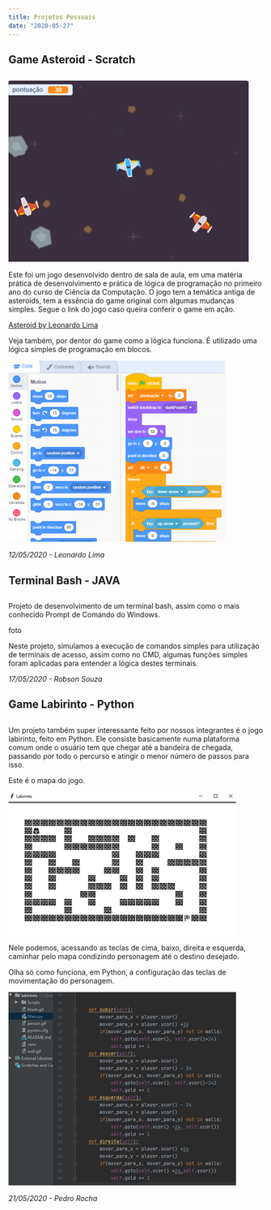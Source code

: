 ```yaml
---
title: Projetos Pessoais
date: "2020-05-27"
---
```

 
## Game Asteroid - Scratch <h2>

![Foto do Jogo Rodando](./jogoscratch.png)

Este foi um jogo desenvolvido dentro de sala de aula, em uma matéria prática de desenvolvimento e prática de lógica de programação no primeiro ano do curso de Ciência da Computação.
O jogo tem a temática antiga de asteroids, tem a essência do game original com algumas mudanças simples.
Segue o link do jogo caso queira conferir o game em ação.

[Asteroid by Leonardo Lima](https://scratch.mit.edu/projects/105882236/)

Veja também, por dentor do game como a lógica funciona. É utilizado uma lógica simples de programação em blocos.

![Fotos dos blocos](./Capturar.PNG)

<cite> 12/05/2020 - Leonardo Lima <cite>

## Terminal Bash - JAVA <h2>

Projeto de desenvolvimento de um terminal bash, assim como o mais conhecido Prompt de Comando do Windows. 

foto

Neste projeto, simulamos a execução de comandos simples para utilização de terminais de acesso, assim como no CMD, algumas funções simples foram aplicadas para entender a lógica destes terminais.

<cite> 17/05/2020 - Robson Souza <cite>

## Game Labirinto - Python <h2>

Um projeto também super interessante feito por nossos integrantes é o jogo labirinto, feito em Python. Ele consiste basicamente numa plataforma comum onde o usuário tem que chegar até a bandeira de chegada, passando por todo o percurso e atingir o menor número de passos para isso.

Este é o mapa do jogo.

![jogo python rodando](jogopython2.png)

Nele podemos, acessando as teclas de cima, baixo, direita e esquerda, caminhar pelo mapa condizindo personagem até o destino desejado.

Olha só como funciona, em Python, a configuração das teclas de movimentação do personagem.

![codigo game](gameLabirinto2.PNG)

<cite> 21/05/2020 - Pedro Rocha <cite>
